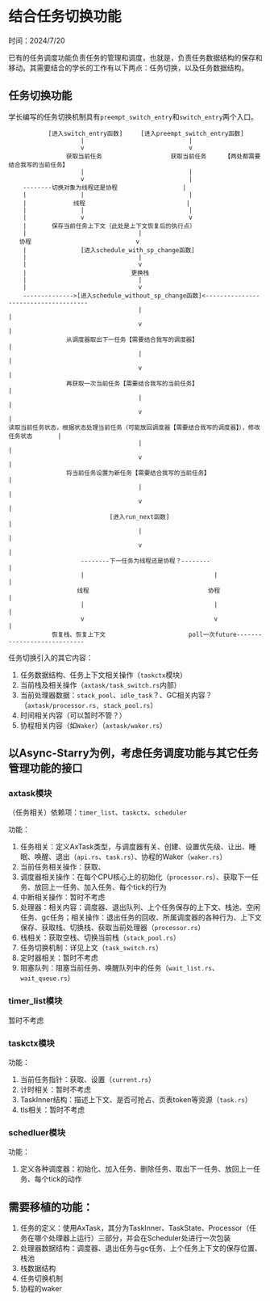 # 结合任务切换功能

时间：2024/7/20

已有的任务调度功能负责任务的管理和调度，也就是，负责任务数据结构的保存和移动。其需要结合的学长的工作有以下两点：任务切换，以及任务数据结构。

## 任务切换功能

学长编写的任务切换机制具有`preempt_switch_entry`和`switch_entry`两个入口。

```  
           [进入switch_entry函数]     [进入preempt_switch_entry函数]
                    |                             |
                    v                             v
                获取当前任务                   获取当前任务     【两处都需要结合我写的当前任务】
                    |                             |
                    v                             |
    --------切换对象为线程还是协程                  |
    |               |                             |
    |             线程                            |
    |               |                             |
    |               v                             v
    |       保存当前任务上下文（此处是上下文恢复后的执行点） 
    |                               |
   协程                             v
    |               [进入schedule_with_sp_change函数]
    |                               |
    |                               v
    |                             更换栈
    |                               |
    |                               v
    -------------->[进入schedule_without_sp_change函数]<-------------------------------------
                                    |                                                       |
                                    v                                                       |
                从调度器取出下一任务【需要结合我写的调度器】                                    |
                                    |                                                       |
                                    v                                                       |
                再获取一次当前任务【需要结合我写的当前任务】                                    |
                                    |                                                       |
                                    v                                                       |
读取当前任务状态，根据状态处理当前任务（可能放回调度器【需要结合我写的调度器】），修改任务状态       |
                                    |                                                       |
                                    v                                                       |
                将当前任务设置为新任务【需要结合我写的当前任务】                                |
                                    |                                                       |
                                    v                                                       |
                            [进入run_next函数]                                               |
                                    |                                                       |
                                    v                                                       |
                    --------下一任务为线程还是协程？--------                                  |
                    |                                    |                                  |
                   线程                                 协程                                 |
                    |                                    |                                  |
                    v                                    v                                  |
            恢复栈、恢复上下文                       poll一次future----------------------------
```

任务切换引入的其它内容：

1. 任务数据结构、任务上下文相关操作（`taskctx`模块）
2. 当前栈及相关操作（`axtask/task_switch.rs`内部）
3. 当前处理器数据：`stack_pool`、`idle_task`？、GC相关内容？（`axtask/processor.rs, stack_pool.rs`）
4. 时间相关内容（可以暂时不管？）
5. 协程相关内容（如`Waker`）（`axtask/waker.rs`）

## 以Async-Starry为例，考虑任务调度功能与其它任务管理功能的接口

### axtask模块

（任务相关）依赖项：`timer_list`、`taskctx`、`scheduler`

功能：

1. 任务相关：定义AxTask类型，与调度器有关、创建、设置优先级、让出、睡眠、唤醒、退出（`api.rs`、`task.rs`）、协程的Waker（`waker.rs`）
2. 当前任务相关操作：获取、
3. 调度器相关操作：在每个CPU核心上的初始化（`processor.rs`）、获取下一任务、放回上一任务、加入任务、每个tick的行为
4. 中断相关操作：暂时不考虑
5. 处理器：相关内容：调度器、退出队列、上个任务保存的上下文、栈池、空闲任务、gc任务；相关操作：退出任务的回收、所属调度器的各种行为、上下文保存、获取栈、切换栈、获取当前处理器（`processor.rs`）
6. 栈相关：获取空栈、切换当前栈（`stack_pool.rs`）
7. 任务切换机制：详见上文（`task_switch.rs`）
8. 定时器相关：暂时不考虑
9. 阻塞队列：阻塞当前任务、唤醒队列中的任务（`wait_list.rs`、`wait_queue.rs`）

### timer_list模块

暂时不考虑

### taskctx模块

功能：

1. 当前任务指针：获取、设置（`current.rs`）
2. 计时相关：暂时不考虑
3. TaskInner结构：描述上下文、是否可抢占、页表token等资源（`task.rs`）
4. tls相关：暂时不考虑

### schedluer模块

功能：

1. 定义各种调度器：初始化、加入任务、删除任务、取出下一任务、放回上一任务、每个tick的动作

## 需要移植的功能：

1. 任务的定义：使用AxTask，其分为TaskInner、TaskState、Processor（任务在哪个处理器上运行）三部分，并会在Scheduler处进行一次包装
2. 处理器数据结构：调度器、退出任务与gc任务、上个任务上下文的保存位置、栈池
3. 栈数据结构
4. 任务切换机制
5. 协程的waker